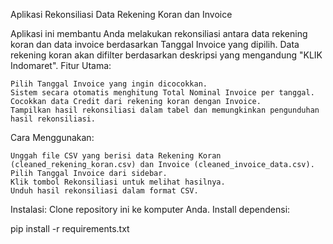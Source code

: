 Aplikasi Rekonsiliasi Data Rekening Koran dan Invoice

Aplikasi ini membantu Anda melakukan rekonsiliasi antara data rekening koran dan data invoice berdasarkan Tanggal Invoice yang dipilih. Data rekening koran akan difilter berdasarkan deskripsi yang mengandung "KLIK Indomaret".
Fitur Utama:

    Pilih Tanggal Invoice yang ingin dicocokkan.
    Sistem secara otomatis menghitung Total Nominal Invoice per tanggal.
    Cocokkan data Credit dari rekening koran dengan Invoice.
    Tampilkan hasil rekonsiliasi dalam tabel dan memungkinkan pengunduhan hasil rekonsiliasi.

Cara Menggunakan:

    Unggah file CSV yang berisi data Rekening Koran (cleaned_rekening_koran.csv) dan Invoice (cleaned_invoice_data.csv).
    Pilih Tanggal Invoice dari sidebar.
    Klik tombol Rekonsiliasi untuk melihat hasilnya.
    Unduh hasil rekonsiliasi dalam format CSV.

Instalasi:
Clone repository ini ke komputer Anda.
Install dependensi:

pip install -r requirements.txt
